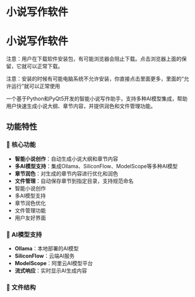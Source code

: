 # 小说写作软件
# 小说写作软件
注意：用户在下载软件安装包，有可能浏览器会阻止下载。点击浏览器上面的保留，它就可以正常下载。

注意：安装的时候有可能电脑系统不允许安装，你直接点击里面更多，里面的“允许运行”就可以正常使用

一个基于Python和PyQt5开发的智能小说写作助手，支持多种AI模型集成，帮助用户快速生成小说大纲、章节内容，并提供润色和文件管理功能。

## 功能特性

### 🎯 核心功能
- **智能小说创作**：自动生成小说大纲和章节内容
- **多AI模型支持**：集成Ollama、SiliconFlow、ModelScope等多种AI模型
- **章节润色**：对生成的章节内容进行优化和润色
- **文件管理**：自动保存章节到指定目录，支持规范命名
- 智能小说创作
- 多AI模型支持
- 章节润色优化
- 文件管理功能
- 用户友好界面

### 🤖 AI模型支持
- **Ollama**：本地部署的AI模型
- **SiliconFlow**：云端AI服务
- **ModelScope**：阿里云AI模型平台
- **流式响应**：实时显示AI生成内容

### 📁 文件结构